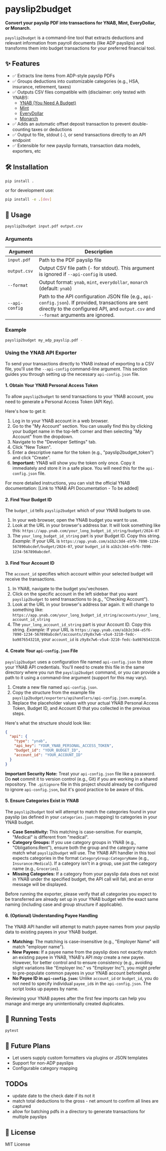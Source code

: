 # payslip2budget

**Convert your payslip PDF into transactions for YNAB, Mint, EveryDollar, or Monarch.**

`payslip2budget` is a command-line tool that extracts deductions and relevant information from payroll documents (like ADP payslips) and transforms them into budget transactions for your preferred financial tool.

## ✨ Features

- ✅ Extracts line items from ADP-style payslip PDFs  
- ✅ Groups deductions into customizable categories (e.g., HSA, insurance, retirement, taxes)  
- ✅ Outputs CSV files compatible with (disclaimer: only tested with YNAB!):
  - [YNAB (You Need A Budget)](https://www.ynab.com/)
  - [Mint](https://mint.intuit.com/)
  - [EveryDollar](https://www.everydollar.com/)
  - [Monarch](https://www.monarchmoney.com/)
- ✅ Adds an automatic offset deposit transaction to prevent double-counting taxes or deductions  
- ✅ Output to file, stdout (`-`), or send transactions directly to an API endpoint
- ✅ Extensible for new payslip formats, transaction data models, exporters, etc 

## 🛠 Installation

```bash
pip install .
```

or for development use:

```bash
pip install -e .[dev]
```

## 🚀 Usage

```bash
payslip2budget input.pdf output.csv
```

### Arguments

| Argument         | Description                                            |
|------------------|--------------------------------------------------------|
| `input.pdf`      | Path to the PDF payslip file                           |
| `output.csv`     | Output CSV file path (`-` for stdout). This argument is ignored if `--api-config` is used. |
| `--format`       | Output format: `ynab`, `mint`, `everydollar`, `monarch` (default: `ynab`) |
| `--api-config`   | Path to the API configuration JSON file (e.g., `api-config.json`). If provided, transactions are sent directly to the configured API, and `output.csv` and `--format` arguments are ignored. |

### Example

```bash
payslip2budget my_adp_payslip.pdf -
```

### Using the YNAB API Exporter

To send your transactions directly to YNAB instead of exporting to a CSV file, you'll use the `--api-config` command-line argument. This section guides you through setting up the necessary `api-config.json` file.

#### 1. Obtain Your YNAB Personal Access Token

To allow `payslip2budget` to send transactions to your YNAB account, you need to generate a Personal Access Token (API Key).

Here's how to get it:

1.  Log in to your YNAB account in a web browser.
2.  Go to the "My Account" section. You can usually find this by clicking your budget name in the top-left corner and then selecting "My Account" from the dropdown.
3.  Navigate to the "Developer Settings" tab.
4.  Click "New Token".
5.  Enter a descriptive name for the token (e.g., "payslip2budget_token") and click "Create".
6.  **Important:** YNAB will show you the token only once. Copy it immediately and store it in a safe place. You will need this for the `api-config.json` file.

For more detailed instructions, you can visit the official YNAB documentation: [Link to YNAB API Documentation - To be added]

#### 2. Find Your Budget ID

The `budget_id` tells `payslip2budget` which of your YNAB budgets to use.

1.  In your web browser, open the YNAB budget you want to use.
2.  Look at the URL in your browser's address bar. It will look something like this:
    `https://app.ynab.com/your_long_budget_id_string/budget/2024-07`
3.  The `your_long_budget_id_string` part is your Budget ID. Copy this string.
    *Example:* If your URL is `https://app.ynab.com/a1b2c3d4-e5f6-7890-1234-567890abcdef/budget/2024-07`, your `budget_id` is `a1b2c3d4-e5f6-7890-1234-567890abcdef`.

#### 3. Find Your Account ID

The `account_id` specifies which account within your selected budget will receive the transactions.

1.  In YNAB, navigate to the budget you'vechosen.
2.  Click on the specific account in the left sidebar that you want `payslip2budget` to send transactions to (e.g., "Checking Account").
3.  Look at the URL in your browser's address bar again. It will change to something like:
    `https://app.ynab.com/your_long_budget_id_string/accounts/your_long_account_id_string`
4.  The `your_long_account_id_string` part is your Account ID. Copy this string.
    *Example:* If your URL is `https://app.ynab.com/a1b2c3d4-e5f6-7890-1234-567890abcdef/accounts/z9y8x7w6-v5u4-3210-fedc-ba9876543210`, your `account_id` is `z9y8x7w6-v5u4-3210-fedc-ba9876543210`.

#### 4. Create Your `api-config.json` File

`payslip2budget` uses a configuration file named `api-config.json` to store your YNAB API credentials. You'll need to create this file in the same directory where you run the `payslip2budget` command, or you can provide a path to it using a command-line argument (support for this may vary).

1.  Create a new file named `api-config.json`.
2.  Copy the structure from the example file `payslip2budget/exporters/apihandlers/api-config.json.example`.
3.  Replace the placeholder values with your actual YNAB Personal Access Token, Budget ID, and Account ID that you collected in the previous steps.

Here's what the structure should look like:

```json
{
  "api": {
    "type": "ynab",
    "api_key": "YOUR_YNAB_PERSONAL_ACCESS_TOKEN",
    "budget_id": "YOUR_BUDGET_ID",
    "account_id": "YOUR_ACCOUNT_ID"
  }
}
```

**Important Security Note:** Treat your `api-config.json` file like a password. Do **not** commit it to version control (e.g., Git) if you are working in a shared repository. The `.gitignore` file in this project should already be configured to ignore `api-config.json`, but it's good practice to be aware of this.

#### 5. Ensure Categories Exist in YNAB

The `payslip2budget` tool will attempt to match the categories found in your payslip (as defined in your `categories.json` mapping) to categories in your YNAB budget.

*   **Case Sensitivity:** This matching is case-sensitive. For example, "Medical" is different from "medical".
*   **Category Groups:** If you use category groups in YNAB (e.g., "Obligations:Rent"), ensure both the group and the category name match what `payslip2budget` will use. The YNAB API handler in this tool expects categories in the format `CategoryGroup:CategoryName` (e.g., `Insurance:Medical`). If a category isn't in a group, use just the category name (e.g., `Groceries`).
*   **Missing Categories:** If a category from your payslip data does not exist in YNAB under the specified budget, the API call will fail, and an error message will be displayed.

Before running the exporter, please verify that all categories you expect to be transferred are already set up in your YNAB budget with the exact same naming (including case and group structure if applicable).

#### 6. (Optional) Understanding Payee Handling

The YNAB API handler will attempt to match payee names from your payslip data to existing payees in your YNAB budget.

*   **Matching:** The matching is case-insensitive (e.g., "Employer Name" will match "employer name").
*   **New Payees:** If a payee name from the payslip does not exactly match an existing payee in YNAB, YNAB's API *may* create a new payee. However, for better control and to ensure consistency (e.g., avoiding slight variations like "Employer Inc." vs "Employer Inc"), you might prefer to pre-populate common payees in your YNAB account beforehand.
*   **No Payee ID in `api-config.json`:** Unlike `account_id` or `budget_id`, you do not need to specify individual `payee_id`s in the `api-config.json`. The script looks up payees by name.

Reviewing your YNAB payees after the first few imports can help you manage and merge any unintentionally created duplicates.

## 🧪 Running Tests

```bash
pytest
```

## 🧠 Future Plans

- Let users supply custom formatters via plugins or JSON templates
- Support for non-ADP payslips
- Configurable category mapping

## TODOs
- update date to the check date if its not it
- match total deductions to the gross - net amount to confirm all lines are captured
- allow for batching pdfs in a directory to generate transactions for multiple payslips

## 📄 License

MIT License